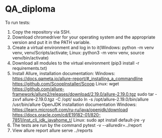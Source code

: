 # QA_diploma 

To run tests:

1. Copy the repository via SSH.
2. Download chromedriver for your operating system and the appropriate version and put it in the PATH variable.
3. Create a virtual environment and log in to it(Windows: python -m venv venv, venv/Scripts/activate;
Linux: python3 -m venv venv, source venv/bin/activate)
4. Download all modules to the virtual environment (pip3 install -r requirements.txt)
5. Install Allure, installation documentation:
    Windows: https://docs.qameta.io/allure-report/#_installing_a_commandline
https://github.com/ScoopInstaller/Scoop
    Linux: wget https://github.com/allure-framework/allure2/releases/download/2.19.0/allure-2.19.0.tgz
sudo tar -zxvf allure-2.19.0.tgz -C /opt/ 
sudo ln -s /opt/allure-2.19.0/bin/allure /usr/bin/allure
OpenJDK installation documentation
    Windows: https://learn.microsoft.com/ru-ru/java/openjdk/download
https://docs.oracle.com/cd/E19182-01/820-7851/inst_cli_jdk_javahome_t/
    Linux: sudo apt install default-jre -y
6. The tests are run by the command pytest -v --alluredir=../report
7. View allure report allure serve ../reports